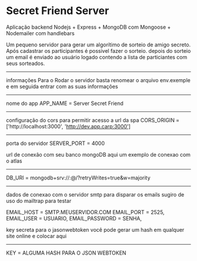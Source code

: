 # Secret Friend Server
Aplicação backend Nodejs + Express + MongoDB com Mongoose + Nodemailer com handlebars

Um pequeno servidor para gerar um algorítimo de sorteio de amigo secreto.
Após cadastrar os participantes é possivel fazer o sorteio.
depois do sorteio um email é enviado ao usuário logado contendo a lista de particiantes com seus sorteados.

--------------------------------------------------------------------------
informações
Para o Rodar o servidor basta  renomear o arquivo env.exemple e 
em seguida entrar com as suas informações

--------------------------------------------------------------------------
nome do app 
APP_NAME = Server Secret Friend

--------------------------------------------------------------------------
configuração do cors para permitir acesso a url da spa 
CORS_ORIGIN = ['http://localhost:3000', 'http://dev.app.carp:3000']

--------------------------------------------------------------------------
porta do servidor 
SERVER_PORT = 4000

url de conexão com seu banco mongoDB aqui um exemplo de conexao com o atlas

--------------------------------------------------------------------------
DB_URI = mongodb+srv://<MEU USUARIO>:<MINHA SENHA>@<URL DO MEU BANCO>/<NOME DO BANCO>?retryWrites=true&w=majority

-------------------------------------------------------------------------
dados de conexao com o servidor smtp para disparar os emails sugiro de uso do mailtrap para testar

EMAIL_HOST = SMTP.MEUSERVIDOR.COM
EMAIL_PORT = 2525,
EMAIL_USER = USUARIO,
EMAIL_PASSWORD = SENHA,


key secreta para o jasonwebtoken você pode gerar um hash em qualquer site online e colocar aqui

---------------------------------------------------------------------------------------
KEY = ALGUMA HASH PARA O JSON WEBTOKEN